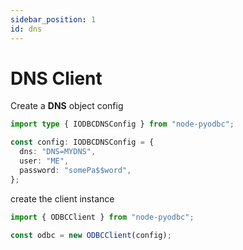 ```yaml
---
sidebar_position: 1
id: dns
---
```


# DNS Client

Create a **DNS** object config

```ts title="odbc.ts"
import type { IODBCDNSConfig } from "node-pyodbc";

const config: IODBCDNSConfig = {
  dns: "DNS=MYDNS",
  user: "ME",
  password: "somePa$$word",
};
```

create the client instance

```ts title="odbc.ts"
import { ODBCClient } from "node-pyodbc";

const odbc = new ODBCClient(config);
```
